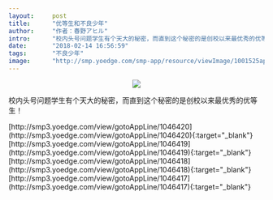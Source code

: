 ```yaml
---
layout:     post
title:      "优等生和不良少年"
author:     "作者：春野アヒル"
intro:      "校内头号问题学生有个天大的秘密，而直到这个秘密的是创校以来最优秀的优等生！"
date:       "2018-02-14 16:56:59"
tags:       "不良少年"
image:      "http://smp.yoedge.com/smp-app/resource/viewImage/1001525appline.png"
---
```

<div style="text-align: center">
<p><img src="http://smp.yoedge.com/smp-app/resource/viewImage/1001525appline.png"/></p>
</div>
<p class="post-meta">
<span>校内头号问题学生有个天大的秘密，而直到这个秘密的是创校以来最优秀的优等生！</span>
</p>
[http://smp3.yoedge.com/view/gotoAppLine/1046420](http://smp3.yoedge.com/view/gotoAppLine/1046420){:target="_blank"}
[http://smp3.yoedge.com/view/gotoAppLine/1046419](http://smp3.yoedge.com/view/gotoAppLine/1046419){:target="_blank"}
[http://smp3.yoedge.com/view/gotoAppLine/1046418](http://smp3.yoedge.com/view/gotoAppLine/1046418){:target="_blank"}
[http://smp3.yoedge.com/view/gotoAppLine/1046417](http://smp3.yoedge.com/view/gotoAppLine/1046417){:target="_blank"}


